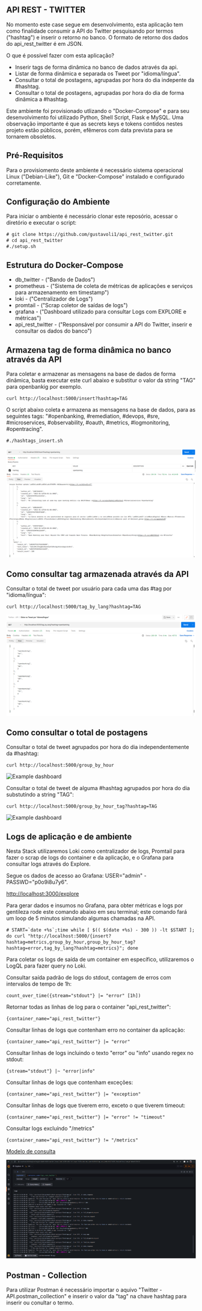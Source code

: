 ## API REST - TWITTER 

No momento este case segue em desenvolvimento, esta aplicação tem como finalidade consumir a API do Twitter pesquisando por termos ("hashtag") e inserir o retorno no banco. O formato de retorno dos dados do api_rest_twitter é em JSON.

O que é possível fazer com esta aplicação?

- Inserir tags de forma dinâmica no banco de dados através da api.
- Listar de forma dinâmica e separada os Tweet por "idioma/língua". 
- Consultar o total de postagens, agrupadas por hora do dia indepente da #hashtag.
- Consultar o total de postagens, agrupadas por hora do dia de forma dinâmica a #hashtag.

Este ambiente foi provisionado utlizando o "Docker-Compose" e para seu desenvolvimento foi utilizado Python, Shell Script, Flask e MySQL. 
Uma observação importante é que as secrets keys e tokens contidos nestes projeto estão públicos, porém, efêmeros com data prevista para se tornarem obsoletos.

## Pré-Requisitos

Para o provisiomento deste ambiente é necessário sistema operacional Linux ("Debian-Like"), Git e "Docker-Compose" instalado e configurado corretamente.

## Configuração do Ambiente

Para iniciar o ambiente é necessário clonar este reposório, acessar o diretório e executar o script:
```
# git clone https://github.com/gustavoli1/api_rest_twitter.git
# cd api_rest_twitter
#./setup.sh
```

## Estrutura do Docker-Compose

 - db_twitter - ("Bando de Dados")
 - prometheus - ("Sistema de coleta de métricas de aplicações e serviços para armazenamento em timestamp")
 - loki - ("Centralizador de Logs")
 - promtail - ("Scrap coletor de saídas de logs")
 - grafana - ("Dashboard utilizado para consultar Logs com EXPLORE e métricas")
 - api_rest_twitter - ("Responsável por consumir a API do Twitter, inserir e consultar os dados do banco")

## Armazena tag de forma dinâmica no banco através da API 

Para coletar e armazenar as mensagens na base de dados de forma dinâmica, basta executar este curl abaixo e substitur o valor da string "TAG" para openbankig por exemplo.
```
curl http://localhost:5000/insert?hashtag=TAG
```

O script abaixo coleta e armazena as mensagens na base de dados, para as seguintes tags: "#openbanking, #remediation, #devops, #sre, #microservices, #observability, #oauth, #metrics, #logmonitoring, #opentracing". 

```
#./hashtags_insert.sh
```

![Example dashboard](https://github.com/gustavoli1/api_rest_twitter/blob/main/print-insert.png)


## Como consultar tag armazenada através da API

Consultar o total de tweet por usuário para cada uma das #tag por "idioma/língua":

```
curl http://localhost:5000/tag_by_lang?hashtag=TAG
```

![Example dashboard](https://github.com/gustavoli1/api_rest_twitter/blob/main/images/tag_by_lang.png)


## Como consultar o total de postagens

Consultar o total de tweet agrupados por hora do dia independentemente da #hashtag:

```
curl http://localhost:5000/group_by_hour
```

![Example dashboard](https://github.com/gustavoli1/api_rest_twitter/blob/main/group_by_hour.png)


Consultar o total de tweet de alguma #hashtag agrupados por hora do dia substutíndo a string "TAG":

```
curl http://localhost:5000/group_by_hour_tag?hashtag=TAG
```

![Example dashboard](https://github.com/gustavoli1/api_rest_twitter/blob/main/group_by_hour_tag.png)



## Logs de aplicação e de ambiente

Nesta Stack utilizaremos Loki como centralizador de logs, Promtail para fazer o scrap de logs do container e da aplicação, e o Grafana para consultar logs através do Explore. 

Segue os dados de acesso ao Grafana: USER="admin" - PASSWD="p0o9i8u7y6".

[http://localhost:3000/explore](http://localhost:3000/explore)


Para gerar dados e insumos no Grafana, para obter métricas e logs  por gentileza rode este comando abaixo em seu terminal; este comando fará um loop de 5 minutos simulando algumas chamadas na API.
```
# START=`date +%s`;time while [ $(( $(date +%s) - 300 )) -lt $START ]; do curl "http://localhost:5000/{insert?hashtag=metrics,group_by_hour,group_by_hour_tag?hashtag=error,tag_by_lang?hashtag=metrics}"; done
```


Para coletar os logs de saída de um container em específico, utilizaremos o LogQL para fazer query no Loki.


Consultar saída padrão de logs do stdout, contagem de erros com intervalos de tempo de 1h:
```
count_over_time({stream="stdout"} |= "error" [1h])
```

Retornar todas as linhas de log para o container "api_rest_twitter":
```
{container_name="api_rest_twitter"}
```

Consultar linhas de logs que contenham erro no container da aplicação:
```
{container_name="api_rest_twitter"} |= "error"
```

Consultar linhas de logs incluindo o texto "error" ou "info" usando regex no stdout:
```
{stream="stdout"} |~ "error|info"
```

Consultar linhas de logs que contenham exceções:
```
{container_name="api_rest_twitter"} |= "exception" 
```

Consultar linhas de logs que tiverem erro, exceto o que tiverem timeout:
```
{container_name="api_rest_twitter"} |= "error" != "timeout"
```

Consultar logs excluíndo "/metrics"
```
{container_name="api_rest_twitter"} != "/metrics"
```


[Modelo de consulta](http://localhost:3000/explore?orgId=1&left=%5B%22now-1h%22,%22now%22,%22loki%22,%7B%22refId%22:%22A%22,%22expr%22:%22%7Bcontainer_name%3D%5C%22api_rest_twitter%5C%22%7D%22%7D%5D)

![Example dashboard](https://github.com/gustavoli1/api_rest_twitter/blob/main/explore_2.png)

## Postman - Collection

Para utilizar Postman é necessário importar o aquivo "Twitter - API.postman_collection" e inserir o valor da "tag" na chave hashtag para inserir ou conultar o termo.

